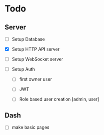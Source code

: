 # Todo

## Server

- [ ] Setup Database
- [x] Setup HTTP API server
- [ ] Setup WebSocket server

- [ ] Setup Auth
  - [ ] first owner user
  - [ ] JWT
  - [ ] Role based user creation [admin, user]


## Dash

- [ ] make basic pages
